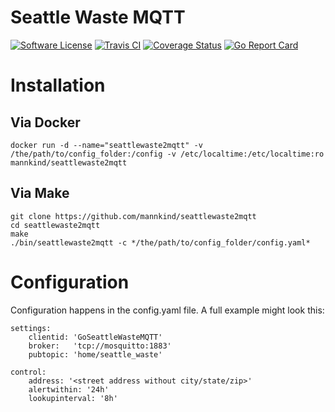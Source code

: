# Seattle Waste MQTT

[![Software
License](https://img.shields.io/badge/License-MIT-orange.svg?style=flat-square)](https://github.com/mannkind/seattlewaste2mqtt/blob/master/LICENSE.md)
[![Travis CI](https://img.shields.io/travis/mannkind/seattlewaste2mqtt/master.svg?style=flat-square)](https://travis-ci.org/mannkind/seattlewaste2mqtt)
[![Coverage Status](https://img.shields.io/codecov/c/github/mannkind/seattlewaste2mqtt/master.svg)](http://codecov.io/github/mannkind/seattlewaste2mqtt?branch=master)
[![Go Report Card](https://goreportcard.com/badge/github.com/mannkind/seattlewaste2mqtt)](https://goreportcard.com/report/github.com/mannkind/seattlewaste2mqtt)

# Installation

## Via Docker
```
docker run -d --name="seattlewaste2mqtt" -v /the/path/to/config_folder:/config -v /etc/localtime:/etc/localtime:ro mannkind/seattlewaste2mqtt
```

## Via Make
```
git clone https://github.com/mannkind/seattlewaste2mqtt
cd seattlewaste2mqtt
make
./bin/seattlewaste2mqtt -c */the/path/to/config_folder/config.yaml*
```

# Configuration

Configuration happens in the config.yaml file. A full example might look this:

```
settings:
    clientid: 'GoSeattleWasteMQTT'
    broker:   'tcp://mosquitto:1883'
    pubtopic: 'home/seattle_waste'

control:
    address: '<street address without city/state/zip>'
    alertwithin: '24h'
    lookupinterval: '8h'
```
